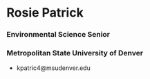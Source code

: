 # Rosie Patrick

### Environmental Science Senior

### Metropolitan State University of Denver 

<ul>
<li> kpatric4@msudenver.edu </li>